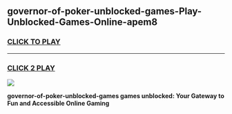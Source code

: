 
## governor-of-poker-unblocked-games-Play-Unblocked-Games-Online-apem8
<h3>
<a href="https://premium76.site?title=governor-of-poker-unblocked-games&ref=25A">CLICK TO PLAY</a></h3>
<hr>

<h3>
<a href="https://premium76.site?title=governor-of-poker-unblocked-games&ref=25A">CLICK 2 PLAY</a>
  
</h3>

<a href="https://premium76.site?title=governor-of-poker-unblocked-games&ref=25A"><img src="https://clearcache.store/games.png"></a>


**governor-of-poker-unblocked-games games unblocked: Your Gateway to Fun and Accessible Online Gaming**
